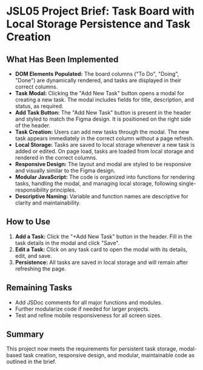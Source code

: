 # JSL05 Project Brief: Task Board with Local Storage Persistence and Task Creation

## What Has Been Implemented

- **DOM Elements Populated:** The board columns ("To Do", "Doing", "Done") are dynamically rendered, and tasks are displayed in their correct columns.
- **Task Modal:** Clicking the "Add New Task" button opens a modal for creating a new task. The modal includes fields for title, description, and status, as required.
- **Add Task Button:** The "Add New Task" button is present in the header and styled to match the Figma design. It is positioned on the right side of the header.
- **Task Creation:** Users can add new tasks through the modal. The new task appears immediately in the correct column without a page refresh.
- **Local Storage:** Tasks are saved to local storage whenever a new task is added or edited. On page load, tasks are loaded from local storage and rendered in the correct columns.
- **Responsive Design:** The layout and modal are styled to be responsive and visually similar to the Figma design.
- **Modular JavaScript:** The code is organized into functions for rendering tasks, handling the modal, and managing local storage, following single-responsibility principles.
- **Descriptive Naming:** Variable and function names are descriptive for clarity and maintainability.

## How to Use

1. **Add a Task:** Click the "+Add New Task" button in the header. Fill in the task details in the modal and click "Save".
2. **Edit a Task:** Click on any task card to open the modal with its details, edit, and save.
3. **Persistence:** All tasks are saved in local storage and will remain after refreshing the page.

## Remaining Tasks

- Add JSDoc comments for all major functions and modules.
- Further modularize code if needed for larger projects.
- Test and refine mobile responsiveness for all screen sizes.

## Summary

This project now meets the requirements for persistent task storage, modal-based task creation, responsive design, and modular, maintainable code as outlined in the brief.
